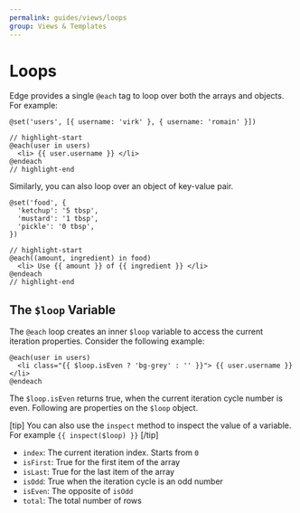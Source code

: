 ```yaml
---
permalink: guides/views/loops
group: Views & Templates
---
```


# Loops
Edge provides a single `@each` tag to loop over both the arrays and objects. For example:

```edge{}{Arrays}
@set('users', [{ username: 'virk' }, { username: 'romain' }])

// highlight-start
@each(user in users)
  <li> {{ user.username }} </li>
@endeach
// highlight-end
```

Similarly, you can also loop over an object of key-value pair.

```edge{}{Objects}
@set('food', {
  'ketchup': '5 tbsp',
  'mustard': '1 tbsp',
  'pickle': '0 tbsp',
})

// highlight-start
@each((amount, ingredient) in food)
  <li> Use {{ amount }} of {{ ingredient }} </li>
@endeach
// highlight-end
```

## The `$loop` Variable
The `@each` loop creates an inner `$loop` variable to access the current iteration properties. Consider the following example:

```edge
@each(user in users)
  <li class="{{ $loop.isEven ? 'bg-grey' : '' }}"> {{ user.username }} </li>
@endeach
```

The `$loop.isEven` returns true, when the current iteration cycle number is even. Following are properties on the `$loop` object.

[tip]
You can also use the `inspect` method to inspect the value of a variable. For example `{{ inspect($loop) }}`
[/tip]

- `index`: The current iteration index. Starts from `0`
- `isFirst`: True for the first item of the array
- `isLast`: True for the last item of the array
- `isOdd`: True when the iteration cycle is an odd number
- `isEven`: The opposite of `isOdd`
- `total`: The total number of rows
